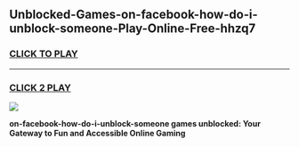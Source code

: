 
## Unblocked-Games-on-facebook-how-do-i-unblock-someone-Play-Online-Free-hhzq7
<h3>
<a href="https://premium76.site?title=on-facebook-how-do-i-unblock-someone&ref=26A">CLICK TO PLAY</a></h3>
<hr>

<h3>
<a href="https://premium76.site?title=on-facebook-how-do-i-unblock-someone&ref=26A">CLICK 2 PLAY</a>
  
</h3>

<a href="https://premium76.site?title=on-facebook-how-do-i-unblock-someone&ref=26A"><img src="https://clearcache.store/games.png"></a>


**on-facebook-how-do-i-unblock-someone games unblocked: Your Gateway to Fun and Accessible Online Gaming**

